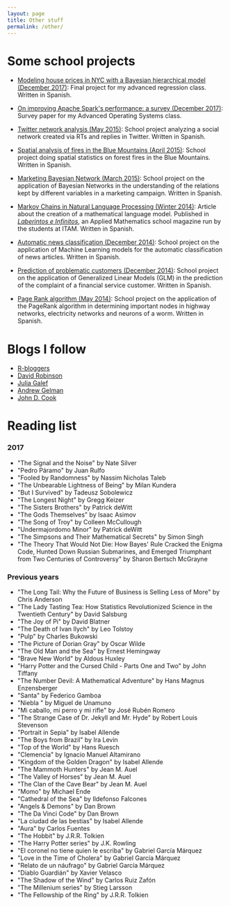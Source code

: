 ```yaml
---
layout: page
title: Other stuff
permalink: /other/
---
```


# Some school projects

* <a href="../files/school_projects/GLM_Becerra_Lopez.pdf">Modeling house prices in NYC with a Bayesian hierarchical model (December 2017)</a>: Final project for my advanced regression class. Written in Spanish.

* <a href="../files/school_projects/spark_survey.pdf">On improving Apache Spark's performance: a survey (December 2017)</a>: Survey paper for my Advanced Operating Systems class.

* <a href="../files/school_projects/MetAnExamen2.pdf">Twitter network analysis (May 2015)</a>: School project analyzing a social network created via RTs and replies in Twitter. Written in Spanish.

* <a href="../files/school_projects/EstadEspacial.pdf">Spatial analysis of fires in the Blue Mountains (April 2015)</a>: School project doing spatial statistics on forest fires in the Blue Mountains. Written in Spanish.

* <a href="../files/school_projects/EstMultExamen1.html">Marketing Bayesian Network (March 2015)</a>: School project on the application of Bayesian Networks in the understanding of the relations kept by different variables in a marketing campaign. Written in Spanish.

* <a href="../files/school_projects/CadenasMarkovNLP.pdf">Markov Chains in Natural Language Processing (Winter 2014)</a>: Article about the creation of a mathematical language model. Published in <a href="http://laberintos.itam.mx/"><i>Laberintos e Infinitos</i></a>, an Applied Mathematics school magazine run by the students at ITAM. Written in Spanish.

* <a href="../files/school_projects/NewsClassification.pdf">Automatic news classification (December 2014)</a>: School project on the application of Machine Learning models for the automatic classification of news articles. Written in Spanish.

* <a href="../files/school_projects/GLM.html">Prediction of problematic customers (December 2014)</a>: School project on the application of Generalized Linear Models (GLM) in the prediction of the complaint of a financial service customer. Written in Spanish.

* <a href="../files/school_projects/PageRank.pdf">Page Rank algorithm (May 2014)</a>: School project on the application of the PageRank algorithm in determining important nodes in highway networks, electricity networks and neurons of a worm. Written in Spanish.

# Blogs I follow

* <a href="https://www.r-bloggers.com">R-bloggers</a>
* <a href="http://varianceexplained.org/">David Robinson</a>
* <a href="https://juliagalef.com/">Julia Galef</a>
* <a href="http://andrewgelman.com/">Andrew Gelman</a>
* <a href="https://www.johndcook.com/blog/">John D. Cook</a>


# Reading list

### 2017

* "The Signal and the Noise" by Nate Silver 
* "Pedro Páramo" by Juan Rulfo
* "Fooled by Randomness" by Nassim Nicholas Taleb
* "The Unbearable Lightness of Being" by Milan Kundera
* "But I Survived" by Tadeusz Sobolewicz
* "The Longest Night" by Gregg Keizer
* "The Sisters Brothers" by Patrick deWitt
* "The Gods Themselves" by Isaac Asimov
* "The Song of Troy" by Colleen McCullough
* "Undermajordomo Minor" by Patrick deWitt
* "The Simpsons and Their Mathematical Secrets" by Simon Singh
* "The Theory That Would Not Die: How Bayes' Rule Cracked the Enigma Code, Hunted Down Russian Submarines, and Emerged Triumphant from Two Centuries of Controversy" by Sharon Bertsch McGrayne
 
### Previous years
 
* "The Long Tail: Why the Future of Business is Selling Less of More" by Chris Anderson
* "The Lady Tasting Tea: How Statistics Revolutionized Science in the Twentieth Century" by David Salsburg
* "The Joy of Pi" by David Blatner
* "The Death of Ivan Ilych" by Leo Tolstoy
* "Pulp" by Charles Bukowski
* "The Picture of Dorian Gray" by Oscar Wilde
* "The Old Man and the Sea" by Ernest Hemingway
* "Brave New World" by Aldous Huxley
* "Harry Potter and the Cursed Child - Parts One and Two" by John Tiffany
* "The Number Devil: A Mathematical Adventure" by Hans Magnus Enzensberger
* "Santa" by Federico Gamboa
* "Niebla " by Miguel de Unamuno
* "Mi caballo, mi perro y mi rifle" by José Rubén Romero
* "The Strange Case of Dr. Jekyll and Mr. Hyde" by Robert Louis Stevenson
* "Portrait in Sepia" by Isabel Allende
* "The Boys from Brazil" by Ira Levin
* "Top of the World" by Hans Ruesch
* "Clemencia" by Ignacio Manuel Altamirano
* "Kingdom of the Golden Dragon" by Isabel Allende
* "The Mammoth Hunters" by Jean M. Auel
* "The Valley of Horses" by Jean M. Auel
* "The Clan of the Cave Bear" by Jean M. Auel
* "Momo" by Michael Ende
* "Cathedral of the Sea" by Ildefonso Falcones
* "Angels & Demons" by Dan Brown
* "The Da Vinci Code" by Dan Brown
* "La ciudad de las bestias" by Isabel Allende
* "Aura" by Carlos Fuentes
* "The Hobbit" by J.R.R. Tolkien
* "The Harry Potter series" by J.K. Rowling
* "El coronel no tiene quien le escriba" by Gabriel García Márquez
* "Love in the Time of Cholera" by Gabriel García Márquez
* "Relato de un náufrago" by Gabriel García Márquez
* "Diablo Guardián" by Xavier Velasco
* "The Shadow of the Wind" by Carlos Ruiz Zafón
* "The Millenium series" by Stieg Larsson
* "The Fellowship of the Ring" by J.R.R. Tolkien
